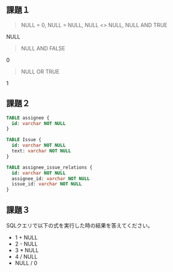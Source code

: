 ## 課題１

> NULL = 0, NULL = NULL, NULL <> NULL, NULL AND TRUE

NULL

> NULL AND FALSE

0

> NULL OR TRUE

1

## 課題２


```sql
TABLE assignee {
  id: varchar NOT NULL
}

TABLE Issue {
  id: varchar NOT NULL
  text: varchar NOT NULL
}

TABLE assignee_issue_relations {
  id: varchar NOT NULL
  assignee_id: varchar NOT NULL
  issue_id: varchar NOT NULL
}
```

## 課題３
SQLクエリで以下の式を実行した時の結果を答えてください。

- 1 + NULL
- 2 - NULL
- 3 * NULL
- 4 / NULL
- NULL / 0 
